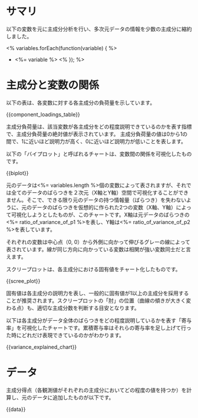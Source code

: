 # サマリ

以下の変数を元に主成分分析を行い、多次元データの情報を少数の主成分に縮約しました。

<% variables.forEach(function(variable) { %>
* <%= variable %>
<% }); %>

# 主成分と変数の関係

以下の表は、各変数に対する各主成分の負荷量を示しています。

{{component_loadings_table}}

主成分負荷量は、該当変数が各主成分をどの程度説明できているのかを表す指標で、主成分負荷量の絶対値が表示されています。
主成分負荷量の値は0から1の間で、1に近いほど説明力が高く、0に近いほど説明力が低いことを表します。

以下の「バイプロット」と呼ばれるチャートは、変数間の関係を可視化したものです。

{{biplot}}

元のデータは<%= variables.length %>個の変数によって表されますが、それでは全てのデータのばらつきを２次元（X軸とY軸）空間で可視化することができません。そこで、できる限り元のデータの持つ情報量（ばらつき）を失わないように、元のデータのばらつきを仮想的に作られた2つの変数（X軸、Y軸）によって可視化しようとしたものが、このチャートです。X軸は元データのばらつきの<%= ratio_of_variance_of_p1 %>を表し、Y軸は<%= ratio_of_variance_of_p2 %>を表しています。

それぞれの変数は中心点（0, 0）から外側に向かって伸びるグレーの線によって表されています。線が同じ方向に向かっている変数は相関が強い変数同士だと言えます。

スクリープロットは、各主成分における固有値をチャート化したものです。

{{scree_plot}}

固有値は各主成分の説明力を表し、一般的に固有値が1以上の主成分を採用することが推奨されます。スクリープロットの「肘」の位置（曲線の傾きが大きく変わる点）も、適切な主成分数を判断する目安となります。

以下は各主成分がデータ全体のばらつきをどの程度説明しているかを表す「寄与率」を可視化したチャートです。累積寄与率はそれらの寄与率を足し上げて行った時にどれだけ表現できているのかがわかります。

{{variance_explained_chart}}

# データ

主成分得点（各観測値がそれぞれの主成分においてどの程度の値を持つか）を計算し、元のデータに追加したものが以下です。

{{data}}

